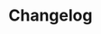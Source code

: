 # Changelog  <a href="https://www.eblasoft.com.tr/espocrm-extension-page/last-login" target="_blank" id="ext-version" data-id="64ef04e1cce6f0281"></a>

<div class="change-log-wrapper" data-id="64ef04e1cce6f0281"></div>
